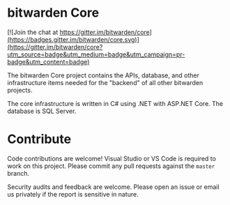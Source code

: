# bitwarden Core

[![Join the chat at https://gitter.im/bitwarden/core](https://badges.gitter.im/bitwarden/core.svg)](https://gitter.im/bitwarden/core?utm_source=badge&utm_medium=badge&utm_campaign=pr-badge&utm_content=badge)

The bitwarden Core project contains the APIs, database, and other infrastructure items needed for the "backend" of all other bitwarden projects.

The core infrastructure is written in C# using .NET with ASP.NET Core. The database is SQL Server.

# Contribute

Code contributions are welcome! Visual Studio or VS Code is required to work on this project. Please commit any pull requests against the `master` branch.

Security audits and feedback are welcome. Please open an issue or email us privately if the report is sensitive in nature.
